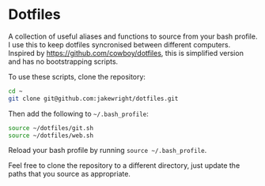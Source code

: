 # Dotfiles

A collection of useful aliases and functions to source from your bash profile.
I use this to keep dotfiles syncronised between different computers.
Inspired by https://github.com/cowboy/dotfiles, this is simplified version and has no bootstrapping scripts.

To use these scripts, clone the repository:

```bash
cd ~
git clone git@github.com:jakewright/dotfiles.git
```

Then add the following to `~/.bash_profile`:

```bash
source ~/dotfiles/git.sh
source ~/dotfiles/web.sh
```

Reload your bash profile by running `source ~/.bash_profile`.

Feel free to clone the repository to a different directory, just update the paths that you source as appropriate.
